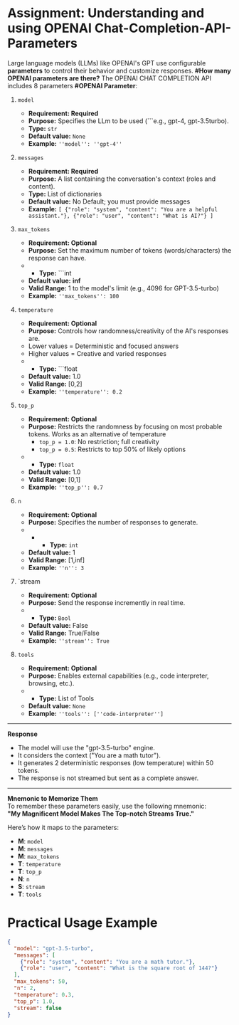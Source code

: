 # Assignment: Understanding and using OPENAI Chat-Completion-API-Parameters

Large language models (LLMs) like OPENAI's GPT use configurable **parameters** to control their behavior and customize responses. 
**#How many OPENAI parameters are there?**
The OPENAI CHAT COMPLETION API includes 8 parameters
**#OPENAI Parameter**:
1. `model`
   * **Requirement: Required**
   * **Purpose:** Specifies the LLm to be used (```e.g., gpt-4, gpt-3.5turbo).
   * **Type:** `str`
   * **Default value:** `None`
   *  **Example:** `''model'': ''gpt-4''`
  
2. `messages`
   * **Requirement: Required**
   * **Purpose:** A list containing the conversation's context (roles and content).
   * **Type:** List of dictionaries
   * **Default value:** No Default; you must provide messages
   *  **Example:** `[
  {"role": "system", "content": "You are a helpful assistant."},
  {"role": "user", "content": "What is AI?"}
]`
3. `max_tokens`
   * **Requirement: Optional**
   * **Purpose:** Set the maximum number of tokens (words/characters) the response can have.
   * * **Type:** ```int
   * **Default value:** **inf**
   *  **Valid Range:** 1 to the model's limit (e.g., 4096 for GPT-3.5-turbo)
   *  **Example:** `''max_tokens'': 100`

4. `temperature`
   * **Requirement: Optional**
   * **Purpose:** Controls how randomness/creativity of the AI's responses are.
   * Lower values = Deterministic and focused answers
   * Higher values = Creative and varied responses
   * * **Type:** ```float
   * **Default value:** 1.0
   *  **Valid Range:** [0,2]
   * **Example:** `''temperature'': 0.2`

5. `top_p`
   * **Requirement: Optional**
   * **Purpose:** Restricts the randomness by focusing on most probable tokens. Works as an alternative of temperature
      * `top_p = 1.0`: No restriction; full creativity
      * `top_p = 0.5`: Restricts to top 50% of likely options
   * * **Type:** `float`
   * **Default value:** 1.0
   * **Valid Range:** [0,1]
   * **Example:** `''top_p'': 0.7`

6. `n`
   * **Requirement: Optional**
   * **Purpose:** Specifies the number of responses to generate.
   * * * **Type:** `int`
   * **Default value:** 1
   * **Valid Range:** [1,inf]
   * **Example:** `''n'': 3`

7. `stream
   * **Requirement: Optional**
   * **Purpose:** Send the response incremently in real time.
   * * **Type:** `Bool`
   * **Default value:** False
   * **Valid Range:** True/False
   * **Example:** `''stream'': True`

8. `tools`
   * **Requirement: Optional**
   * **Purpose:** Enables external capabilities (e.g., code interpreter, browsing, etc.).
   * * **Type:** List of Tools
   * **Default value:** `None`
   * **Example:** `''tools'': [''code-interpreter'']`
---
**Response**
- The model will use the "gpt-3.5-turbo" engine.
- It considers the context ("You are a math tutor").
- It generates 2 deterministic responses (low temperature) within 50 tokens.
- The response is not streamed but sent as a complete answer.

---
**Mnemonic to Memorize Them**  
To remember these parameters easily, use the following mnemonic:  
**"My Magnificent Model Makes The Top-notch Streams True."**

Here’s how it maps to the parameters:  

- **M**: `model`  
- **M**: `messages`  
- **M**: `max_tokens`  
- **T**: `temperature`  
- **T**: `top_p`  
- **N**: `n`  
- **S**: `stream`  
- **T**: `tools`  

# **Practical Usage Example**

```json
{
  "model": "gpt-3.5-turbo",
  "messages": [
    {"role": "system", "content": "You are a math tutor."},
    {"role": "user", "content": "What is the square root of 144?"}
  ],
  "max_tokens": 50,
  "n": 2,
  "temperature": 0.3,
  "top_p": 1.0,
  "stream": false
}
